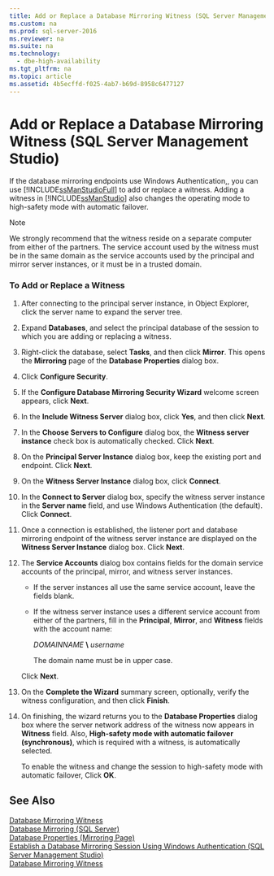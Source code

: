 ```yaml
---
title: Add or Replace a Database Mirroring Witness (SQL Server Management Studio)
ms.custom: na
ms.prod: sql-server-2016
ms.reviewer: na
ms.suite: na
ms.technology: 
  - dbe-high-availability
ms.tgt_pltfrm: na
ms.topic: article
ms.assetid: 4b5ecffd-f025-4ab7-b69d-8958c6477127
---
```

# Add or Replace a Database Mirroring Witness (SQL Server Management Studio)
  If the database mirroring endpoints use Windows Authentication,, you can use [!INCLUDE[ssManStudioFull](../../Topics/TopicNameContainA/includes/ssManStudioFull_md.md)] to add or replace a witness. Adding a witness in [!INCLUDE[ssManStudio](../../Topics/TopicNameContainA/includes/ssManStudio_md.md)] also changes the operating mode to high-safety mode with automatic failover.  
  
> [!NOTE]  
>  We strongly recommend that the witness reside on a separate computer from either of the partners. The service account used by the witness must be in the same domain as the service accounts used by the principal and mirror server instances, or it must be in a trusted domain.  
  
### To Add or Replace a Witness  
  
1.  After connecting to the principal server instance, in Object Explorer, click the server name to expand the server tree.  
  
2.  Expand **Databases**, and select the principal database of the session to which you are adding or replacing a witness.  
  
3.  Right-click the database, select **Tasks**, and then click **Mirror**. This opens the **Mirroring** page of the **Database Properties** dialog box.  
  
4.  Click **Configure Security**.  
  
5.  If the **Configure Database Mirroring Security Wizard** welcome screen appears, click **Next**.  
  
6.  In the **Include Witness Server** dialog box, click **Yes**, and then click **Next**.  
  
7.  In the **Choose Servers to Configure** dialog box, the **Witness server instance** check box is automatically checked. Click **Next**.  
  
8.  On the **Principal Server Instance** dialog box, keep the existing port and endpoint. Click **Next**.  
  
9. On the **Witness Server Instance** dialog box, click **Connect**.  
  
10. In the **Connect to Server** dialog box, specify the witness server instance in the **Server name** field, and use Windows Authentication (the default). Click **Connect**.  
  
11. Once a connection is established, the listener port and database mirroring endpoint of the witness server instance are displayed on the **Witness Server Instance** dialog box. Click **Next**.  
  
12. The **Service Accounts** dialog box contains fields for the domain service accounts of the principal, mirror, and witness server instances.  
  
    -   If the server instances all use the same service account, leave the fields blank.  
  
    -   If the witness server instance uses a different service account from either of the partners, fill in the **Principal**, **Mirror**, and **Witness** fields with the account name:  
  
         *DOMAINNAME* **\\** *username*  
  
         The domain name must be in upper case.  
  
     Click **Next**.  
  
13. On the **Complete the Wizard** summary screen, optionally, verify the witness configuration, and then click **Finish**.  
  
14. On finishing, the wizard returns you to the **Database Properties** dialog box where the server network address of the witness now appears in **Witness** field. Also, **High-safety mode with automatic failover (synchronous)**, which is required with a witness, is automatically selected.  
  
     To enable the witness and change the session to high-safety mode with automatic failover, Click **OK**.  
  
## See Also  
 [Database Mirroring Witness](../../Topics/TopicNameNotContainA/Database-Mirroring-Witness.md)   
 [Database Mirroring &#40;SQL Server&#41;](../../Topics/TopicNameNotContainA/Database-Mirroring--SQL-Server-.md)   
 [Database Properties &#40;Mirroring Page&#41;](../../Topics/TopicNameNotContainA/Database-Properties--Mirroring-Page-.md)   
 [Establish a Database Mirroring Session Using Windows Authentication &#40;SQL Server Management Studio&#41;](../../Topics/TopicNameContainA/Establish-a-Database-Mirroring-Session-Using-Windows-Authentication--SQL-Server-Management-Studio-.md)   
 [Database Mirroring Witness](../../Topics/TopicNameNotContainA/Database-Mirroring-Witness.md)  
  
  